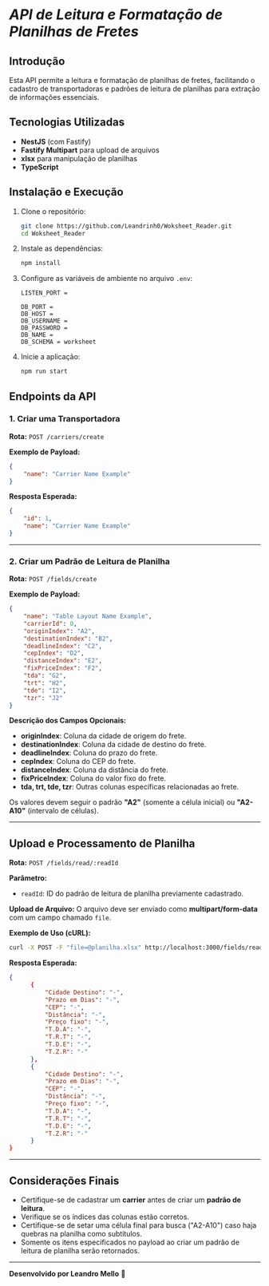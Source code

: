 # *API de Leitura e Formatação de Planilhas de Fretes*

## Introdução

Esta API permite a leitura e formatação de planilhas de fretes, facilitando o cadastro de transportadoras e padrões de leitura de planilhas para extração de informações essenciais.

## Tecnologias Utilizadas

- **NestJS** (com Fastify)
- **Fastify Multipart** para upload de arquivos
- **xlsx** para manipulação de planilhas
- **TypeScript**

## Instalação e Execução

1. Clone o repositório:

   ```sh
   git clone https://github.com/Leandrinh0/Woksheet_Reader.git
   cd Woksheet_Reader
   ```

2. Instale as dependências:

   ```sh
   npm install
   ```
3. Configure as variáveis de ambiente no arquivo `.env`:
   ```env
   LISTEN_PORT =
   
   DB_PORT =
   DB_HOST =
   DB_USERNAME =
   DB_PASSWORD =
   DB_NAME =
   DB_SCHEMA = worksheet
   ```

4. Inicie a aplicação:
   ```sh
   npm run start
   ```

## Endpoints da API

### 1. Criar uma Transportadora

**Rota:** `POST /carriers/create`

**Exemplo de Payload:**

```json
{
    "name": "Carrier Name Example"
}
```

**Resposta Esperada:**

```json
{
    "id": 1,
    "name": "Carrier Name Example"
}
```

---

### 2. Criar um Padrão de Leitura de Planilha

**Rota:** `POST /fields/create`

**Exemplo de Payload:**

```json
{
    "name": "Table Layout Name Example",
    "carrierId": 0,
    "originIndex": "A2",
    "destinationIndex": "B2",
    "deadlineIndex": "C2",
    "cepIndex": "D2",
    "distanceIndex": "E2",
    "fixPriceIndex": "F2",
    "tda": "G2",
    "trt": "H2",
    "tde": "I2",
    "tzr": "J2"
}
```

**Descrição dos Campos Opcionais:**

- **originIndex**: Coluna da cidade de origem do frete.
- **destinationIndex**: Coluna da cidade de destino do frete.
- **deadlineIndex**: Coluna do prazo do frete.
- **cepIndex**: Coluna do CEP do frete.
- **distanceIndex**: Coluna da distância do frete.
- **fixPriceIndex**: Coluna do valor fixo do frete.
- **tda, trt, tde, tzr**: Outras colunas específicas relacionadas ao frete.

Os valores devem seguir o padrão **"A2"** (somente a célula inicial) ou **"A2-A10"** (intervalo de células).

---

## Upload e Processamento de Planilha

**Rota:** `POST /fields/read/:readId`

**Parâmetro:**

- `readId`: ID do padrão de leitura de planilha previamente cadastrado.

**Upload de Arquivo:**
O arquivo deve ser enviado como **multipart/form-data** com um campo chamado `file`.

**Exemplo de Uso (cURL):**

```sh
curl -X POST -F "file=@planilha.xlsx" http://localhost:3000/fields/read/1
```

**Resposta Esperada:**

```json
{
      {
          "Cidade Destino": "-",
          "Prazo em Dias": "-",
          "CEP": "-",
          "Distância": "-",
          "Preço fixo": "-",
          "T.D.A": "-",
          "T.R.T": "-",
          "T.D.E": "-",
          "T.Z.R": "-"
      },
      {
          "Cidade Destino": "-",
          "Prazo em Dias": "-",
          "CEP": "-",
          "Distância": "-",
          "Preço fixo": "-",
          "T.D.A": "-",
          "T.R.T": "-",
          "T.D.E": "-",
          "T.Z.R": "-"
      }
}
```

---

## Considerações Finais

- Certifique-se de cadastrar um **carrier** antes de criar um **padrão de leitura**.
- Verifique se os índices das colunas estão corretos.
- Certifique-se de setar uma célula final para busca ("A2-A10") caso haja quebras na planilha como subtítulos.
- Somente os itens especificados no payload ao criar um padrão de leitura de planilha serão retornados.

---

**Desenvolvido por Leandro Mello** 🚀

